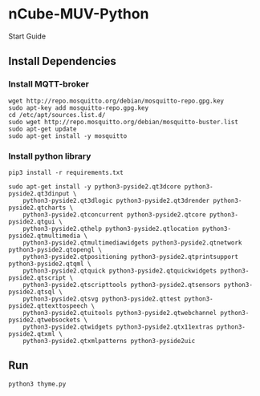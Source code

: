 # nCube-MUV-Python

Start Guide

## Install Dependencies

### Install MQTT-broker
    wget http://repo.mosquitto.org/debian/mosquitto-repo.gpg.key
    sudo apt-key add mosquitto-repo.gpg.key
    cd /etc/apt/sources.list.d/
    sudo wget http://repo.mosquitto.org/debian/mosquitto-buster.list 
    sudo apt-get update
    sudo apt-get install -y mosquitto


### Install python library
    pip3 install -r requirements.txt

	sudo apt-get install -y python3-pyside2.qt3dcore python3-pyside2.qt3dinput \
		python3-pyside2.qt3dlogic python3-pyside2.qt3drender python3-pyside2.qtcharts \
		python3-pyside2.qtconcurrent python3-pyside2.qtcore python3-pyside2.qtgui \
		python3-pyside2.qthelp python3-pyside2.qtlocation python3-pyside2.qtmultimedia \
		python3-pyside2.qtmultimediawidgets python3-pyside2.qtnetwork python3-pyside2.qtopengl \
		python3-pyside2.qtpositioning python3-pyside2.qtprintsupport python3-pyside2.qtqml \
		python3-pyside2.qtquick python3-pyside2.qtquickwidgets python3-pyside2.qtscript \
		python3-pyside2.qtscripttools python3-pyside2.qtsensors python3-pyside2.qtsql \
		python3-pyside2.qtsvg python3-pyside2.qttest python3-pyside2.qttexttospeech \
		python3-pyside2.qtuitools python3-pyside2.qtwebchannel python3-pyside2.qtwebsockets \
		python3-pyside2.qtwidgets python3-pyside2.qtx11extras python3-pyside2.qtxml \
		python3-pyside2.qtxmlpatterns python3-pyside2uic



## Run


    python3 thyme.py
